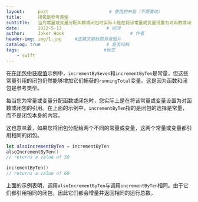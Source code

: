 ```yaml
---
layout:     post                       # 使用的布局（不需要改）
title:      闭包是参考类型
subtitle:   当为常量或变量分配函数或闭包时实际上是在将该常量或变量设置为对函数或闭包的引用
date:       2022-5-13                 # 时间
author:     Joker Hook                         # 作者
header-img: img/1.jpg     #这篇文章标题背景图片
catalog: true                         # 是否归档
tags:                                #标签
    - swift
---
```



在[在闭包中获取值](https://huangrunhua.github.io/2022/05/09/Capturing-Values/)示例中，`incrementBySeven`和`incrementByTen`是常量，但这些常量引用的闭包仍然能够增加它们捕获的`runningTotal`变量。这是因为函数和闭包是参考类型。

每当您为常量或变量分配函数或闭包时，您实际上是在将该常量或变量设置为对函数或闭包的引用。在上面的示例中，`incrementByTen`指的是闭包的选择是常量，而不是闭包本身的内容。

这也意味着，如果您将闭包分配给两个不同的常量或变量，这两个常量或变量都引用相同的闭包。
```swift
let alsoIncrementByTen = incrementByTen
alsoIncrementByTen()
// returns a value of 50

incrementByTen()
// returns a value of 60
```

上面的示例表明，调用`alsoIncrementByTen`与调用`incrementByTen`相同。由于它们都引用相同的闭包，因此它们都会增量并返回相同的运行总数。
